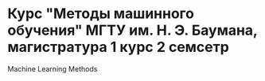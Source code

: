 # Курс "Методы машинного обучения" МГТУ им. Н. Э. Баумана, магистратура 1 курс 2 семсетр
Machine Learning Methods
